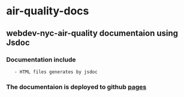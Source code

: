 # air-quality-docs

## webdev-nyc-air-quality documentaion using Jsdoc
   ### Documentation include
       - HTML files generates by jsdoc
  
  
  
### The documentaion is deployed to github [pages](https://webdev-nyc-air-quality.github.io/air-quality-docs/)
   
